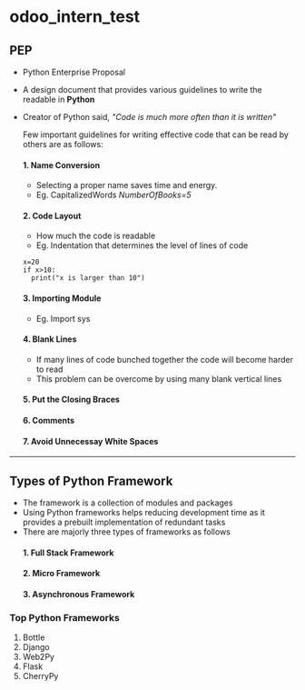 # odoo_intern_test

## PEP
- Python Enterprise Proposal
- A design document that provides various guidelines to write the readable in **Python**
- Creator of Python said,
 *"Code is  much more often than it is written"*
 
  Few important guidelines for writing effective code that can be read by others are as follows:
  
   #### 1. Name Conversion
  - Selecting a proper name saves time and energy.
  - Eg. CapitalizedWords *NumberOfBooks=5*

   #### 2. Code Layout
  - How much the code is readable 
  - Eg. Indentation that determines the level of lines of code
  ```
  x=20
  if x>10:
    print("x is larger than 10")
  ```  
    #### 3. Importing Module
    - Eg. Import sys
    #### 4. Blank Lines
    - If many lines of code bunched together the code will become harder to read
    - This problem can be overcome by using many blank vertical lines
    #### 5. Put the Closing Braces
    #### 6. Comments
    #### 7. Avoid Unnecessay White Spaces

---
    
## Types of Python Framework
- The framework is a collection of modules and packages
- Using Python frameworks helps reducing development time as it provides a prebuilt implementation of redundant tasks
- There are majorly three types of frameworks as follows
  #### 1. Full Stack Framework
  #### 2. Micro Framework
  #### 3. Asynchronous Framework

### Top Python Frameworks
1. Bottle
2. Django
3. Web2Py
4. Flask
5. CherryPy